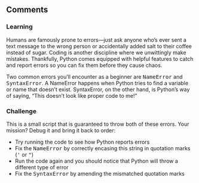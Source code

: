 <style>
code, pre {
  font-size: 0.9rem;
}
</style>

## Comments

### Learning
Humans are famously prone to errors—just ask anyone who’s ever sent a text message to the wrong person or accidentally added salt to their coffee instead of sugar. Coding is another discipline where we unwittingly make mistakes. Thankfully, Python comes equipped with helpful features to catch and report errors so you can fix them before they cause chaos.

Two common errors you’ll encounter as a beginner are ```NameError``` and ```SyntaxError```. A NameError happens when Python tries to find a variable or name that doesn’t exist. SyntaxError, on the other hand, is Python’s way of saying, “This doesn’t look like proper code to me!”

### Challenge
This is a small script that is guaranteed to throw both of these errors. Your mission? Debug it and bring it back to order:
- Try running the code to see how Python reports errors
- Fix the ```NameError``` by correctly encasing this string in quotation marks (```'``` or ```"```)
- Run the code again and you should notice that Python will throw a different type of error
- Fix the ```SyntaxError``` by amending the mismatched quotation marks